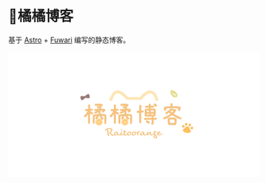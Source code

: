 # 🍊橘橘博客

基于 [Astro](https://astro.build) + [Fuwari](https://github.com/saicaca/fuwari) 编写的静态博客。

<div align="center"><img src="./bloghover.png"></div>